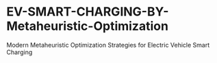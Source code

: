 # EV-SMART-CHARGING-BY-Metaheuristic-Optimization
Modern Metaheuristic Optimization Strategies for Electric Vehicle Smart Charging
